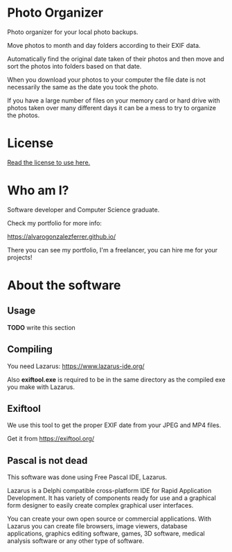 # Photo Organizer

Photo organizer for your local photo backups. 

Move photos to month and day folders according to their EXIF data.

Automatically find the original date taken of their photos and then move and sort the photos into folders based on that date.

When you download your photos to your computer the file date is not necessarily the same as the date you took the photo. 

If you have a large number of files on your memory card or hard drive with photos taken over many different days it can be a mess to try to organize the photos.

# License 

[Read the license to use here.](LICENSE.md)

# Who am I?

Software developer and Computer Science graduate.

Check my portfolio for more info:

https://alvarogonzalezferrer.github.io/

There you can see my portfolio, I'm a freelancer, you can hire me for your projects!

# About the software

## Usage

**TODO** write this section

## Compiling

You need Lazarus: https://www.lazarus-ide.org/

Also **exiftool.exe** is required to be in the same directory as the compiled exe you make with Lazarus.

## Exiftool 

We use this tool to get the proper EXIF date from your JPEG and MP4 files.

Get it from https://exiftool.org/


## Pascal is not dead

This software was done using Free Pascal IDE, Lazarus.

Lazarus is a Delphi compatible cross-platform IDE for Rapid Application Development. It has variety of components ready for use and a graphical form designer to easily create complex graphical user interfaces.

You can create your own open source or commercial applications. With Lazarus you can create file browsers, image viewers, database applications, graphics editing software, games, 3D software, medical analysis software or any other type of software.